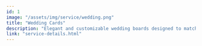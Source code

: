 ```yaml
---
id: 1
image: "/assets/img/service/wedding.png"
title: "Wedding Cards"
description: "Elegant and customizable wedding boards designed to match your theme. Perfect for entrances, photo booths, and event decor with vibrant, high-quality prints."
link: "service-details.html"
---
```

